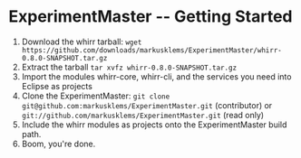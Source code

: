 ExperimentMaster -- Getting Started
================
1. Download the whirr tarball: `wget https://github.com/downloads/markusklems/ExperimentMaster/whirr-0.8.0-SNAPSHOT.tar.gz`
2. Extract the tarball `tar xvfz whirr-0.8.0-SNAPSHOT.tar.gz`
3. Import the modules whirr-core, whirr-cli, and the services you need into Eclipse as projects
4. Clone the ExperimentMaster: `git clone git@github.com:markusklems/ExperimentMaster.git` (contributor) or `git://github.com/markusklems/ExperimentMaster.git` (read only)
5. Include the whirr modules as projects onto the ExperimentMaster build path.
6. Boom, you're done.
